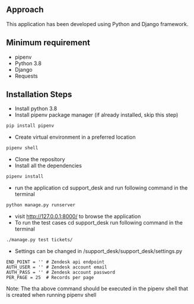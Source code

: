 ## Approach
This application has been developed using Python and Django framework.

## Minimum requirement
- pipenv
- Python 3.8
- Django
- Requests

## Installation Steps
- Install python 3.8
- Install pipenv package manager (if already installed, skip this step) 
```sh
pip install pipenv
```
- Create virtual environment in a preferred location 
```sh
pipenv shell
```
- Clone the repository
- Install all the dependencies
```sh
pipenv install
```
- run the application
cd support_desk and run following command in the terminal
```sh
python manage.py runserver
```
- visit http://127.0.0.1:8000/ to browse the application
- To run the test cases
cd support_desk run following command in the terminal
```sh
./manage.py test tickets/
```
- Settings can be changed in /support_desk/support_desk/settings.py
```
END_POINT = '' # Zendesk api endpoint
AUTH_USER = '' # Zendesk account email
AUTH_PASS = '' # Zendesk account password
PER_PAGE = 25  # Records per page
```
Note: The tha above command should be executed in the pipenv shell that is created when running pipenv shell


